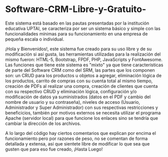 # Software-CRM-Libre-y-Gratuito-
Este sistema está basado en las pautas presentadas por la institución educativa UPTAI, se caracteriza por ser un sistema básico y simple con las funcionalidades mínimas para su funcionamiento en una empresa de pequeña escala o individual.

¡Hola y Bienvenidos!, este sistema fue creado para su uso libre y de su modificación si así gusta, las herramientas utilizadas para la realización del mismo fueron: HTML-5, Bootstrap, FPDF, PHP, JavaScripts y FontAwesome. Las funciones que tiene este sistema es "mixto" ya que tiene características de parte del Software CRM como del SRM, las partes que los componen son: un CRUD para los productos u objetos a agregar, eliminación lógica de los productos, carrito de compras con su cuenta total al mismo tiempo, creación de PDFs al realizar una compra, creación de clientes que cuenta con su respectivo CRUD y eliminación lógica, configuración y/o modificación de datos ya suministrados (datos en el PDF y cambio del nombre de usuario y su contraseña), niveles de acceso (Usuario, Administrador y Super Administrador) con sus respectivas restricciones y beneficicios, también por motivos externos se necesita utilizar el programa Apache (servidor local) para que funcione los enlaces sino se tendría que cambiar la dirección de los archivos.

A lo largo del código hay ciertos comentarios que explican por encima el funcionamiento pero por razones de peso, no se comentan de forma detallada y extensa, así que sientete libre de modificar lo que sea que gusten que para eso fue creado, ¡Hasta Luego!
